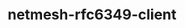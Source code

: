# netmesh-rfc6349-client

<!-- ## Run via browser (for development)
1. Open a terminal and make sure you are in the project folder (i.e. /var/git/netmesh-rfc6349-client)
2. Run `python3 run.py`
3. Go to the link in the output of the above command (usually http://127.0.0.1:5000/)

## Run via desktop app (for release/production)
### Building the app
1. Open a terminal and make sure you are in the project folder (i.e. /var/git/netmesh-rfc6349-client)
2. Run `python3 netmesh_install.py`
...
